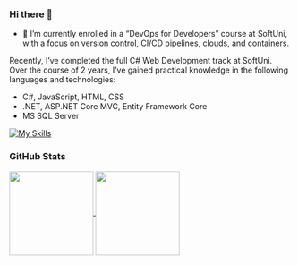### Hi there 👋

<!--
**vikimihova/vikimihova** is a ✨ _special_ ✨ repository because its `README.md` (this file) appears on your GitHub profile.

Here are some ideas to get you started:

- 🔭 I’m currently working on ...
- 🌱 I’m currently learning ...
- 👯 I’m looking to collaborate on ...
- 🤔 I’m looking for help with ...
- 💬 Ask me about ...
- 📫 How to reach me: ...
- 😄 Pronouns: ...
- ⚡ Fun fact: ...
-->

- 🌱 I’m currently enrolled in a “DevOps for Developers” course at SoftUni, with a focus on version control, CI/CD pipelines, clouds, and containers.

<!--
- 🔭 Meanwhile, I’m working towards my next goal of balancing out my stack by improving my front-end programming skills in JavaScript and learning ReactJS as well.
-->
Recently, I’ve completed the full C# Web Development track at SoftUni. Over the course of 2 years, I’ve gained practical knowledge in the following languages and technologies:
- C#, JavaScript, HTML, CSS
- .NET, ASP.NET Core MVC, Entity Framework Core
- MS SQL Server

[![My Skills](https://skillicons.dev/icons?i=cs,js,html,css)](https://skillicons.dev) <br/>





### GitHub Stats
<a href="#">
  <img height=150 align="center" src="https://github-readme-stats.vercel.app/api?username=vikimihova&hide=prs&theme=swift&show_icons=true" />
</a>
<a href="#">
  <img height=150 align="center" src="https://github-readme-stats.vercel.app/api/top-langs/?username=vikimihova&theme=swift&show_icons=true&hide_border=true&layout=compact" />
</a>

